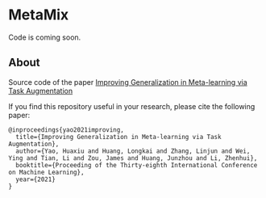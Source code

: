 # MetaMix
Code is coming soon.

## About
Source code of the paper [Improving Generalization in Meta-learning via Task Augmentation](https://arxiv.org/abs/2007.13040)

If you find this repository useful in your research, please cite the following paper:
```
@inproceedings{yao2021improving,
  title={Improving Generalization in Meta-learning via Task Augmentation},
  author={Yao, Huaxiu and Huang, Longkai and Zhang, Linjun and Wei, Ying and Tian, Li and Zou, James and Huang, Junzhou and Li, Zhenhui},
  booktitle={Proceeding of the Thirty-eighth International Conference on Machine Learning},
  year={2021} 
}
```
